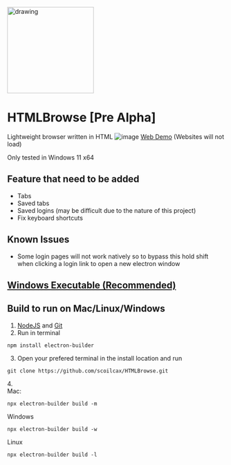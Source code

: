 <img src="https://github.com/scoilcax/HTMLBrowse/assets/102550814/5d54540a-0369-452e-a023-84a2c6d372e2" alt="drawing" width="200"/><br>
# HTMLBrowse [Pre Alpha]
Lightweight browser written in HTML 
![image](https://github.com/scoilcax/HTMLBrowse/assets/102550814/2a2f528b-5397-4f8e-9b79-82954f5e5e55)
[Web Demo](https://scoilcax.github.io/HTMLBrowse/) (Websites will not load)

Only tested in Windows 11 x64
## Feature that need to be added
- Tabs
- Saved tabs
- Saved logins (may be difficult due to the nature of this project)
- Fix keyboard shortcuts

## Known Issues
- Some login pages will not work natively so to bypass this hold shift when clicking a login link to open a new electron window

## [Windows Executable (Recommended)](https://github.com/scoilcax/HTMLBrowse/releases)

  
## Build to run on Mac/Linux/Windows
1. [NodeJS](https://nodejs.org/en/download/package-manager) and [Git](https://git-scm.com/downloads)
1. Run in terminal
```
npm install electron-builder
``` 

3. Open your prefered terminal in the install location and run
```
git clone https://github.com/scoilcax/HTMLBrowse.git
```
4.<br>
Mac:
```
npx electron-builder build -m
```
Windows
```
npx electron-builder build -w
```
Linux
```
npx electron-builder build -l
```




